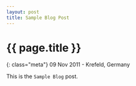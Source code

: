 ```yaml
---
layout: post
title: Sample Blog Post
---
```


# {{ page.title }}

{: class="meta"} 09 Nov 2011 - Krefeld, Germany

This is the <code>Sample Blog</code> post.